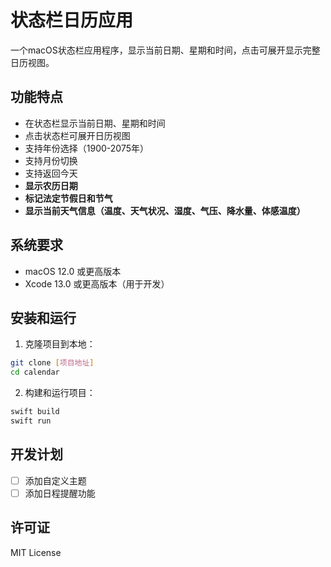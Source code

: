# 状态栏日历应用

一个macOS状态栏应用程序，显示当前日期、星期和时间，点击可展开显示完整日历视图。

## 功能特点

- 在状态栏显示当前日期、星期和时间
- 点击状态栏可展开日历视图
- 支持年份选择（1900-2075年）
- 支持月份切换
- 支持返回今天
- **显示农历日期**
- **标记法定节假日和节气**
- **显示当前天气信息（温度、天气状况、湿度、气压、降水量、体感温度）**

## 系统要求

- macOS 12.0 或更高版本
- Xcode 13.0 或更高版本（用于开发）

## 安装和运行

1. 克隆项目到本地：
```bash
git clone [项目地址]
cd calendar
```

2. 构建和运行项目：
```bash
swift build
swift run
```

## 开发计划

- [ ] 添加自定义主题
- [ ] 添加日程提醒功能

## 许可证

MIT License